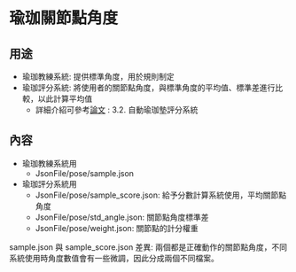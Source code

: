 
# 瑜珈關節點角度


## 用途
- 瑜珈教練系統: 提供標準角度，用於規則制定
- 瑜珈評分系統: 將使用者的關節點角度，與標準角度的平均值、標準差進行比較，以此計算平均值
  - 詳細介紹可參考[論文](https://docs.google.com/document/d/1sWPlbKvfi4x-Idih0DI4toHYrIhyDv6y/edit?usp=sharing&ouid=114571548892193624282&rtpof=true&sd=true) : 3.2. 自動瑜珈墊評分系統
  
## 內容

- 瑜珈教練系統用
  - JsonFile/pose/sample.json
- 瑜珈評分系統用
  - JsonFile/pose/sample_score.json: 給予分數計算系統使用，平均關節點角度
  - JsonFile/pose/std_angle.json:  關節點角度標準差
  - JsonFile/pose/weight.json: 關節點的計分權重

sample.json 與 sample_score.json 差異: 兩個都是正確動作的關節點角度，不同系統使用時角度數值會有一些微調，因此分成兩個不同檔案。


